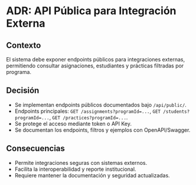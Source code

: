 # ADR: API Pública para Integración Externa

## Contexto
El sistema debe exponer endpoints públicos para integraciones externas, permitiendo consultar asignaciones, estudiantes y prácticas filtradas por programa.

## Decisión
- Se implementan endpoints públicos documentados bajo `/api/public/`.
- Endpoints principales: `GET /assignments?programId=...`, `GET /students?programId=...`, `GET /practices?programId=...`.
- Se protege el acceso mediante token o API Key.
- Se documentan los endpoints, filtros y ejemplos con OpenAPI/Swagger.

## Consecuencias
- Permite integraciones seguras con sistemas externos.
- Facilita la interoperabilidad y reporte institucional.
- Requiere mantener la documentación y seguridad actualizadas.